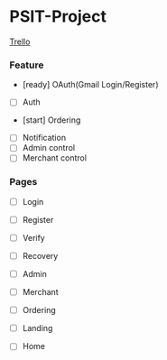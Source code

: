 # PSIT-Project

[Trello](https://trello.com/b/HdKdJiv1/workflow)

### Feature
- [ready] OAuth(Gmail Login/Register)
- [ ] Auth
- [start] Ordering
- [ ] Notification
- [ ] Admin control
- [ ] Merchant control

### Pages
 - [ ] Login
 - [ ] Register
 - [ ] Verify
 - [ ] Recovery
 - [ ] Admin
 - [ ] Merchant
 - [ ] Ordering
 - [ ] Landing
 - [ ] Home
 
